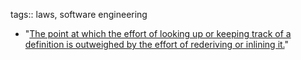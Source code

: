 tags:: laws, software engineering

- "[The point at which the effort of looking up or keeping track of a definition is outweighed by the effort of rederiving or inlining it.](https://wiki.haskell.org/Fairbairn_threshold)"